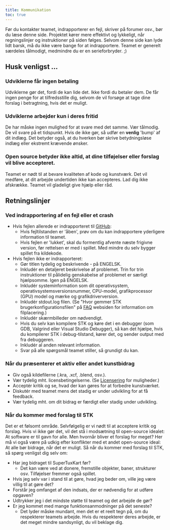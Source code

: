 ```yaml
---
title: Kommunikation
toc: true
---
```

Før du kontakter teamet, indrapporterer en fejl, skriver på forumer osv., bør du læse denne side. Projektet kører mere effektivt og lykkeligt, når regningslinjer og instruktioner på siden følges. Selvom denne side kan lyde lidt barsk, må du ikke være bange for at indrapportere. Teamet er generelt særdeles tålmodigt, medmindre du er en serieforbryder. ;)

## Husk venligst ...

### Udviklerne får ingen betaling

Udviklerne gør det, fordi de kan lide det. Ikke fordi du betaler dem. De får ingen penge for at tilfredsstille dig, selvom de vil forsøge at tage dine forslag i betragtning, hvis det er muligt.

### Udviklerne arbejder kun i deres fritid
De har måske ingen mulighed for at svare med det samme. Vær tålmodig. De vil svare på et tidspunkt. Hvis de ikke gør, så udfør en **venlig** 'bump' af dit indlæg. Det betyder også, at du hverken bør skrive betydningsløse indlæg eller ekstremt krævende ønsker.

### Open source betyder ikke altid, at dine tilføjelser eller forslag vil blive accepteret.
Teamet er nødt til at bevare kvaliteten af kode og kunstværk. Det vil medføre, at dit arbejde undertiden ikke kan accepteres. Lad dig ikke afskrække. Teamet vil gladeligt give hjælp eller råd.

## Retningslinjer

### Ved indrapportering af en fejl eller et crash

* Hvis fejlen allerede er indrapporteret til [GitHub](https://github.com/supertuxkart/stk-code/issues?q=is%3Aissue):
  * Hvis fejltilstanden er 'åben', prøv om du kan indrapportere yderligere information til teamet.
  * Hvis fejlen er 'lukket', skal du formentlig afvente næste frigivne version, før rettelsen er med i spillet. Med mindre du selv bygger spillet fra kildekode.
* Hvis fejlen ikke er indrapporteret:
  * Gør titlen tydelig og beskrivende - på ENGELSK.
  * Inkludér en detaljeret beskrivelse af problemet. Trin for trin instruktioner til pålidelig genskabelse af problemet er særligt hjælpsomme. Igen på ENGELSK.
  * Inkludér systeminformation som dit operativsystem, operativsystemsversionsnummer, CPU-model, grafikprocessor (GPU) model og mærke og grafikdriverversion.
  * Inkludér stdout.log filen. (Se "Hvor gemmer STK brugerkonfigurationsfilen" på [FAQ](FAQ) websiden for information om filplacering.)
  * Inkludér skærmbilleder om nødvendigt.
  * Hvis du selv kan kompilere STK og køre det i en debugger (som GDB, Valgrind eller Visual Studio Debugger), så kan det hjælpe, hvis du kompilerer STK i debug-tilstand, kører det, og sender output med fra debuggeren.
  * Inkludér al anden relevant information.
  * Svar på alle spørgsmål teamet stiller, så grundigt du kan.

### Når du præsenterer et aktiv eller andet kunstbidrag

* Giv også kildefilerne (.kra, .xcf, .blend, osv.).
* Vær tydelig mht. licensbetingelserne. (Se [Licensering](Licensing) for muligheder.)
* Acceptér kritik og se, hvad der kan gøres for at forbedre kunstværket.
* Diskutér med teamet mens det stadig er under udvikling for at få feedback.
* Vær tydelig mht. om dit bidrag er færdigt eller stadig under udvikling.

### Når du kommer med forslag til STK

Det er et følsomt område. Selvfølgelig er vi nødt til at acceptere kritik og forslag. Hvis vi ikke gør det, vil det stå i modsætning til open-source idealet: At software er til gavn for alle. Men hvornår bliver et forslag for meget? Her må vi også være på udkig efter konflikter med et andet open-source ideal: At alle bør bidrage, når det er muligt. Så når du kommer med forslag til STK, så spørg venligst dig selv om:

* Har jeg bidraget til SuperTuxKart før?
  * Det kan være ved at donere, fremstille objekter, baner, strukturer osv. Tilføjelser fremmer også spillet.
* Hvis jeg selv var i stand til at gøre, hvad jeg beder om, ville jeg være villig til at gøre det?
* Forstår jeg omfanget af den indsats, der er nødvendig for at udføre opgaven?
* Udtrykker jeg i det mindste støtte til teamet og det arbejde de gør?
* Er jeg kommet med mange funktionsanmodninger på det seneste?
  * Det lyder måske mundant, men det er et reelt tegn på, om du respekterer teamets arbejde. Hvis du respekterer deres arbejde, er det meget mindre sandsynligt, du vil beklage dig.
